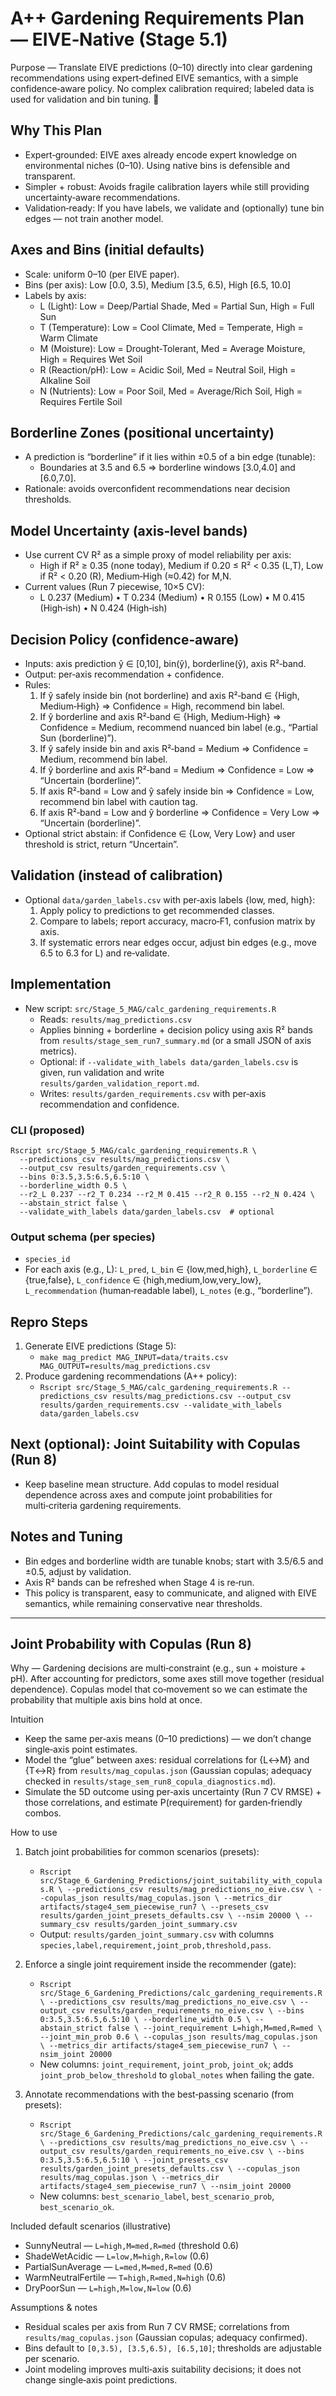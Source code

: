 # A++ Gardening Requirements Plan — EIVE‑Native (Stage 5.1)

Purpose — Translate EIVE predictions (0–10) directly into clear gardening recommendations using expert‑defined EIVE semantics, with a simple confidence‑aware policy. No complex calibration required; labeled data is used for validation and bin tuning. 🌿

## Why This Plan
- Expert‑grounded: EIVE axes already encode expert knowledge on environmental niches (0–10). Using native bins is defensible and transparent.
- Simpler + robust: Avoids fragile calibration layers while still providing uncertainty‑aware recommendations.
- Validation‑ready: If you have labels, we validate and (optionally) tune bin edges — not train another model.

## Axes and Bins (initial defaults)
- Scale: uniform 0–10 (per EIVE paper).
- Bins (per axis): Low [0.0, 3.5), Medium [3.5, 6.5), High [6.5, 10.0]
- Labels by axis:
  - L (Light): Low = Deep/Partial Shade, Med = Partial Sun, High = Full Sun
  - T (Temperature): Low = Cool Climate, Med = Temperate, High = Warm Climate
  - M (Moisture): Low = Drought‑Tolerant, Med = Average Moisture, High = Requires Wet Soil
  - R (Reaction/pH): Low = Acidic Soil, Med = Neutral Soil, High = Alkaline Soil
  - N (Nutrients): Low = Poor Soil, Med = Average/Rich Soil, High = Requires Fertile Soil

## Borderline Zones (positional uncertainty)
- A prediction is “borderline” if it lies within ±0.5 of a bin edge (tunable):
  - Boundaries at 3.5 and 6.5 ⇒ borderline windows [3.0,4.0] and [6.0,7.0].
- Rationale: avoids overconfident recommendations near decision thresholds.

## Model Uncertainty (axis‑level bands)
- Use current CV R² as a simple proxy of model reliability per axis:
  - High if R² ≥ 0.35 (none today), Medium if 0.20 ≤ R² < 0.35 (L,T), Low if R² < 0.20 (R), Medium‑High (≈0.42) for M,N.
- Current values (Run 7 piecewise, 10×5 CV):
  - L 0.237 (Medium) • T 0.234 (Medium) • R 0.155 (Low) • M 0.415 (High‑ish) • N 0.424 (High‑ish)

## Decision Policy (confidence‑aware)
- Inputs: axis prediction ŷ ∈ [0,10], bin(ŷ), borderline(ŷ), axis R²‑band.
- Output: per‑axis recommendation + confidence.
- Rules:
  1) If ŷ safely inside bin (not borderline) and axis R²‑band ∈ {High, Medium‑High} ⇒ Confidence = High, recommend bin label.
  2) If ŷ borderline and axis R²‑band ∈ {High, Medium‑High} ⇒ Confidence = Medium, recommend nuanced bin label (e.g., “Partial Sun (borderline)”).
  3) If ŷ safely inside bin and axis R²‑band = Medium ⇒ Confidence = Medium, recommend bin label.
  4) If ŷ borderline and axis R²‑band = Medium ⇒ Confidence = Low ⇒ “Uncertain (borderline)”.
  5) If axis R²‑band = Low and ŷ safely inside bin ⇒ Confidence = Low, recommend bin label with caution tag.
  6) If axis R²‑band = Low and ŷ borderline ⇒ Confidence = Very Low ⇒ “Uncertain (borderline)”.
- Optional strict abstain: if Confidence ∈ {Low, Very Low} and user threshold is strict, return “Uncertain”.

## Validation (instead of calibration)
- Optional `data/garden_labels.csv` with per‑axis labels {low, med, high}:
  1) Apply policy to predictions to get recommended classes.
  2) Compare to labels; report accuracy, macro‑F1, confusion matrix by axis.
  3) If systematic errors near edges occur, adjust bin edges (e.g., move 6.5 to 6.3 for L) and re‑validate.

## Implementation
- New script: `src/Stage_5_MAG/calc_gardening_requirements.R`
  - Reads: `results/mag_predictions.csv`
  - Applies binning + borderline + decision policy using axis R² bands from `results/stage_sem_run7_summary.md` (or a small JSON of axis metrics).
  - Optional: if `--validate_with_labels data/garden_labels.csv` is given, run validation and write `results/garden_validation_report.md`.
  - Writes: `results/garden_requirements.csv` with per‑axis recommendation and confidence.

### CLI (proposed)
```
Rscript src/Stage_5_MAG/calc_gardening_requirements.R \
  --predictions_csv results/mag_predictions.csv \
  --output_csv results/garden_requirements.csv \
  --bins 0:3.5,3.5:6.5,6.5:10 \
  --borderline_width 0.5 \
  --r2_L 0.237 --r2_T 0.234 --r2_M 0.415 --r2_R 0.155 --r2_N 0.424 \
  --abstain_strict false \
  --validate_with_labels data/garden_labels.csv  # optional
```

### Output schema (per species)
- `species_id`
- For each axis (e.g., L): `L_pred`, `L_bin` ∈ {low,med,high}, `L_borderline` ∈ {true,false}, `L_confidence` ∈ {high,medium,low,very_low}, `L_recommendation` (human‑readable label), `L_notes` (e.g., “borderline”).

## Repro Steps
1) Generate EIVE predictions (Stage 5):
   - `make mag_predict MAG_INPUT=data/traits.csv MAG_OUTPUT=results/mag_predictions.csv`
2) Produce gardening recommendations (A++ policy):
   - `Rscript src/Stage_5_MAG/calc_gardening_requirements.R --predictions_csv results/mag_predictions.csv --output_csv results/garden_requirements.csv --validate_with_labels data/garden_labels.csv`

## Next (optional): Joint Suitability with Copulas (Run 8)
- Keep baseline mean structure. Add copulas to model residual dependence across axes and compute joint probabilities for multi‑criteria gardening requirements.

## Notes and Tuning
- Bin edges and borderline width are tunable knobs; start with 3.5/6.5 and ±0.5, adjust by validation.
- Axis R² bands can be refreshed when Stage 4 is re‑run.
- This policy is transparent, easy to communicate, and aligned with EIVE semantics, while remaining conservative near thresholds.

---

## Joint Probability with Copulas (Run 8)

Why — Gardening decisions are multi‑constraint (e.g., sun + moisture + pH). After accounting for predictors, some axes still move together (residual dependence). Copulas model that co‑movement so we can estimate the probability that multiple axis bins hold at once.

Intuition
- Keep the same per‑axis means (0–10 predictions) — we don’t change single‑axis point estimates.
- Model the “glue” between axes: residual correlations for {L↔M} and {T↔R} from `results/mag_copulas.json` (Gaussian copulas; adequacy checked in `results/stage_sem_run8_copula_diagnostics.md`).
- Simulate the 5D outcome using per‑axis uncertainty (Run 7 CV RMSE) + those correlations, and estimate P(requirement) for garden‑friendly combos.

How to use
1) Batch joint probabilities for common scenarios (presets):
   - `Rscript src/Stage_6_Gardening_Predictions/joint_suitability_with_copulas.R \
       --predictions_csv results/mag_predictions_no_eive.csv \
       --copulas_json results/mag_copulas.json \
       --metrics_dir artifacts/stage4_sem_piecewise_run7 \
       --presets_csv results/garden_joint_presets_defaults.csv \
       --nsim 20000 \
       --summary_csv results/garden_joint_summary.csv`
   - Output: `results/garden_joint_summary.csv` with columns `species,label,requirement,joint_prob,threshold,pass`.

2) Enforce a single joint requirement inside the recommender (gate):
   - `Rscript src/Stage_6_Gardening_Predictions/calc_gardening_requirements.R \
       --predictions_csv results/mag_predictions_no_eive.csv \
       --output_csv results/garden_requirements_no_eive.csv \
       --bins 0:3.5,3.5:6.5,6.5:10 \
       --borderline_width 0.5 \
       --abstain_strict false \
       --joint_requirement L=high,M=med,R=med \
       --joint_min_prob 0.6 \
       --copulas_json results/mag_copulas.json \
       --metrics_dir artifacts/stage4_sem_piecewise_run7 \
       --nsim_joint 20000`
   - New columns: `joint_requirement`, `joint_prob`, `joint_ok`; adds `joint_prob_below_threshold` to `global_notes` when failing the gate.

3) Annotate recommendations with the best‑passing scenario (from presets):
   - `Rscript src/Stage_6_Gardening_Predictions/calc_gardening_requirements.R \
       --predictions_csv results/mag_predictions_no_eive.csv \
       --output_csv results/garden_requirements_no_eive.csv \
       --bins 0:3.5,3.5:6.5,6.5:10 \
       --joint_presets_csv results/garden_joint_presets_defaults.csv \
       --copulas_json results/mag_copulas.json \
       --metrics_dir artifacts/stage4_sem_piecewise_run7 \
       --nsim_joint 20000`
   - New columns: `best_scenario_label`, `best_scenario_prob`, `best_scenario_ok`.

Included default scenarios (illustrative)
- SunnyNeutral — `L=high,M=med,R=med` (threshold 0.6)
- ShadeWetAcidic — `L=low,M=high,R=low` (0.6)
- PartialSunAverage — `L=med,M=med,R=med` (0.6)
- WarmNeutralFertile — `T=high,R=med,N=high` (0.6)
- DryPoorSun — `L=high,M=low,N=low` (0.6)

Assumptions & notes
- Residual scales per axis from Run 7 CV RMSE; correlations from `results/mag_copulas.json` (Gaussian copulas; adequacy confirmed).
- Bins default to `[0,3.5), [3.5,6.5), [6.5,10]`; thresholds are adjustable per scenario.
- Joint modeling improves multi‑axis suitability decisions; it does not change single‑axis point predictions.

